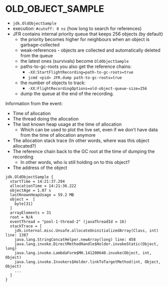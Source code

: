 # OLD_OBJECT_SAMPLE

- `jdk.OldObjectSample`
- execution: `#cutoff: 0 ns` (how long to search for references)
- JFR contains internal priority queue that keeps 256 objects (by default)
    - the priority becomes higher for neighbours when an object is garbage-collected 
    - weak-references - objects are collected and automatically deleted from the queue
    - the latest ones (survivals) become `OldObjectSample`
    -  paths-to-gc-roots you also get the reference chains:
        - `-XX:StartFlightRecording=path-to-gc-roots=true`
        - `jcmd <pid> JFR.dump path-to-gc-roots=true`
    - the number of objects to track:
        - `-XX:FlightRecordingOptions=old-object-queue-size=256`
    - dump the queue at the end of the recording.

Information from the event:
- Time of allocation
- The thread doing the allocation
- The last known heap usage at the time of allocation
    - Which can be used to plot the live set, 
    even if we don’t have data from the time of allocation anymore
- The allocation stack trace (In other words, where was this object allocated?)
- The reference chain back to the GC root at the time of dumping the recording
    - In other words, who is still holding on to this object?
- The address of the object

```
jdk.OldObjectSample {
  startTime = 14:21:37.294
  allocationTime = 14:21:36.222
  objectAge = 1.07 s
  lastKnownHeapUsage = 59.2 MB
  object =  [
    byte[31]
  ]
  arrayElements = 31
  root = N/A
  eventThread = "pool-1-thread-2" (javaThreadId = 16)
  stackTrace = [
    jdk.internal.misc.Unsafe.allocateUninitializedArray(Class, int) line: 1387
    java.lang.StringConcatHelper.newArray(long) line: 458
    java.lang.invoke.DirectMethodHandle$Holder.invokeStatic(Object, long)
    java.lang.invoke.LambdaForm$MH.141200640.invoke(Object, int, Object)
    java.lang.invoke.Invokers$Holder.linkToTargetMethod(int, Object, Object)
    ...
  ]
}
```